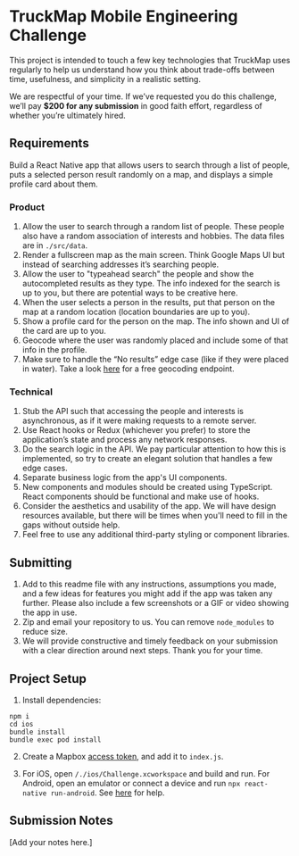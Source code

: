 # TruckMap Mobile Engineering Challenge

This project is intended to touch a few key technologies that TruckMap uses regularly to help us understand how you think about trade-offs between time, usefulness, and simplicity in a realistic setting.

We are respectful of your time. If we’ve requested you do this challenge, we’ll pay **$200 for any submission** in good faith effort, regardless of whether you’re ultimately hired.

## Requirements

Build a React Native app that allows users to search through a list of people, puts a selected person result randomly on a map, and displays a simple profile card about them.

### Product

1. Allow the user to search through a random list of people. These people also have a random association of interests and hobbies. The data files are in `./src/data`.
2. Render a fullscreen map as the main screen. Think Google Maps UI but instead of searching addresses it’s searching people.
3. Allow the user to "typeahead search" the people and show the autocompleted results as they type. The info indexed for the search is up to you, but there are potential ways to be creative here.
4. When the user selects a person in the results, put that person on the map at a random location (location boundaries are up to you).
5. Show a profile card for the person on the map. The info shown and UI of the card are up to you.
6. Geocode where the user was randomly placed and include some of that info in the profile.
7. Make sure to handle the “No results” edge case (like if they were placed in water). Take a look [here](https://services.gisgraphy.com/reversegeocoding/search?format=json&lat=41.88832&lng=-87.623177) for a free geocoding endpoint.

### Technical

1. Stub the API such that accessing the people and interests is asynchronous, as if it were making requests to a remote server.
2. Use React hooks or Redux (whichever you prefer) to store the application’s state and process any network responses.
3. Do the search logic in the API. We pay particular attention to how this is implemented, so try to create an elegant solution that handles a few edge cases.
4. Separate business logic from the app's UI components.
5. New components and modules should be created using TypeScript. React components should be functional and make use of hooks.
6. Consider the aesthetics and usability of the app. We will have design resources available, but there will be times when you'll need to fill in the gaps without outside help.
7. Feel free to use any additional third-party styling or component libraries.

## Submitting

1. Add to this readme file with any instructions, assumptions you made, and a few ideas for features you might add if the app was taken any further. Please also include a few screenshots or a GIF or video showing the app in use.
2. Zip and email your repository to us. You can remove `node_modules` to reduce size.
3. We will provide constructive and timely feedback on your submission with a clear direction around next steps. Thank you for your time.

## Project Setup

1. Install dependencies:

```
npm i
cd ios
bundle install
bundle exec pod install
```

2. Create a Mapbox [access token](https://docs.mapbox.com/help/glossary/access-token/), and add it to `index.js`.

3. For iOS, open `/./ios/Challenge.xcworkspace` and build and run. For Android, open an emulator or connect a device and run `npx react-native run-android`. See [here](https://reactnative.dev/docs/running-on-device) for help.

## Submission Notes

[Add your notes here.]
